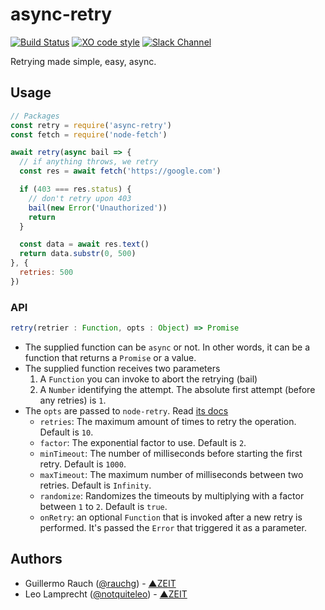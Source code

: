 # async-retry

[![Build Status](https://travis-ci.org/zeit/async-retry.svg?branch=master)](https://travis-ci.org/zeit/async-retry)
[![XO code style](https://img.shields.io/badge/code_style-XO-5ed9c7.svg)](https://github.com/sindresorhus/xo)
[![Slack Channel](http://zeit-slackin.now.sh/badge.svg)](https://zeit.chat/)

Retrying made simple, easy, async.

## Usage

```js
// Packages
const retry = require('async-retry')
const fetch = require('node-fetch')

await retry(async bail => {
  // if anything throws, we retry
  const res = await fetch('https://google.com')

  if (403 === res.status) {
    // don't retry upon 403
    bail(new Error('Unauthorized'))
    return
  }

  const data = await res.text()
  return data.substr(0, 500)
}, {
  retries: 500
})
```

### API

```js
retry(retrier : Function, opts : Object) => Promise
```

- The supplied function can be `async` or not. In other words, it can be a function that returns a `Promise` or a value.
- The supplied function receives two parameters
  1. A `Function` you can invoke to abort the retrying (bail)
  2. A `Number` identifying the attempt. The absolute first attempt (before any retries) is `1`.
- The `opts` are passed to `node-retry`. Read [its docs](https://github.com/tim-kos/node-retry)
  * `retries`: The maximum amount of times to retry the operation. Default is `10`.
  * `factor`: The exponential factor to use. Default is `2`.
  * `minTimeout`: The number of milliseconds before starting the first retry. Default is `1000`.
  * `maxTimeout`: The maximum number of milliseconds between two retries. Default is `Infinity`.
  * `randomize`: Randomizes the timeouts by multiplying with a factor between `1` to `2`. Default is `true`.
  * `onRetry`: an optional `Function` that is invoked after a new retry is performed. It's passed the `Error` that triggered it as a parameter.

## Authors

- Guillermo Rauch ([@rauchg](https://twitter.com/rauchg)) - [▲ZEIT](https://zeit.co)
- Leo Lamprecht ([@notquiteleo](https://twitter.com/notquiteleo)) - [▲ZEIT](https://zeit.co)
